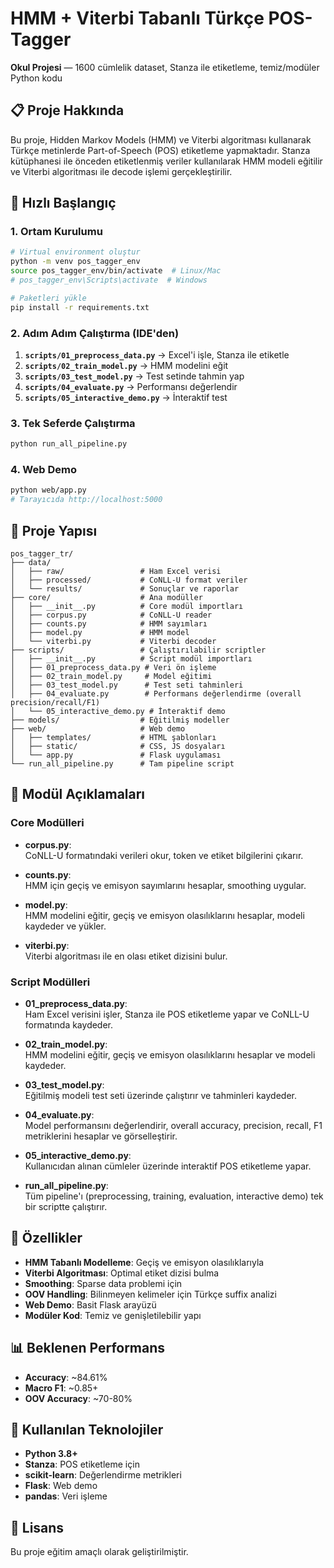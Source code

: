 # HMM + Viterbi Tabanlı Türkçe POS-Tagger

**Okul Projesi** — 1600 cümlelik dataset, Stanza ile etiketleme, temiz/modüler Python kodu

## 📋 Proje Hakkında

Bu proje, Hidden Markov Models (HMM) ve Viterbi algoritması kullanarak Türkçe metinlerde Part-of-Speech (POS) etiketleme yapmaktadır. Stanza kütüphanesi ile önceden etiketlenmiş veriler kullanılarak HMM modeli eğitilir ve Viterbi algoritması ile decode işlemi gerçekleştirilir.

## 🚀 Hızlı Başlangıç

### 1. Ortam Kurulumu
```bash
# Virtual environment oluştur
python -m venv pos_tagger_env
source pos_tagger_env/bin/activate  # Linux/Mac
# pos_tagger_env\Scripts\activate  # Windows

# Paketleri yükle
pip install -r requirements.txt
```

### 2. Adım Adım Çalıştırma (IDE'den)
1. **`scripts/01_preprocess_data.py`** → Excel'i işle, Stanza ile etiketle
2. **`scripts/02_train_model.py`** → HMM modelini eğit  
3. **`scripts/03_test_model.py`** → Test setinde tahmin yap
4. **`scripts/04_evaluate.py`** → Performansı değerlendir
5. **`scripts/05_interactive_demo.py`** → İnteraktif test

### 3. Tek Seferde Çalıştırma
```bash
python run_all_pipeline.py
```

### 4. Web Demo
```bash
python web/app.py
# Tarayıcıda http://localhost:5000
```

## 📁 Proje Yapısı

```
pos_tagger_tr/
├── data/
│   ├── raw/                 # Ham Excel verisi
│   ├── processed/           # CoNLL-U format veriler
│   └── results/             # Sonuçlar ve raporlar
├── core/                    # Ana modüller
│   ├── __init__.py          # Core modül importları
│   ├── corpus.py            # CoNLL-U reader
│   ├── counts.py            # HMM sayımları
│   ├── model.py             # HMM model
│   └── viterbi.py           # Viterbi decoder
├── scripts/                 # Çalıştırılabilir scriptler
│   ├── __init__.py          # Script modül importları
│   ├── 01_preprocess_data.py # Veri ön işleme
│   ├── 02_train_model.py     # Model eğitimi
│   ├── 03_test_model.py      # Test seti tahminleri
│   ├── 04_evaluate.py        # Performans değerlendirme (overall precision/recall/F1)
│   └── 05_interactive_demo.py # İnteraktif demo
├── models/                  # Eğitilmiş modeller
├── web/                     # Web demo
│   ├── templates/           # HTML şablonları
│   ├── static/              # CSS, JS dosyaları
│   └── app.py               # Flask uygulaması
└── run_all_pipeline.py      # Tam pipeline script
```

## 📝 Modül Açıklamaları

### Core Modülleri

- **corpus.py**:  
  CoNLL-U formatındaki verileri okur, token ve etiket bilgilerini çıkarır.

- **counts.py**:  
  HMM için geçiş ve emisyon sayımlarını hesaplar, smoothing uygular.

- **model.py**:  
  HMM modelini eğitir, geçiş ve emisyon olasılıklarını hesaplar, modeli kaydeder ve yükler.

- **viterbi.py**:  
  Viterbi algoritması ile en olası etiket dizisini bulur.

### Script Modülleri

- **01_preprocess_data.py**:  
  Ham Excel verisini işler, Stanza ile POS etiketleme yapar ve CoNLL-U formatında kaydeder.

- **02_train_model.py**:  
  HMM modelini eğitir, geçiş ve emisyon olasılıklarını hesaplar ve modeli kaydeder.

- **03_test_model.py**:  
  Eğitilmiş modeli test seti üzerinde çalıştırır ve tahminleri kaydeder.

- **04_evaluate.py**:  
  Model performansını değerlendirir, overall accuracy, precision, recall, F1 metriklerini hesaplar ve görselleştirir.

- **05_interactive_demo.py**:  
  Kullanıcıdan alınan cümleler üzerinde interaktif POS etiketleme yapar.

- **run_all_pipeline.py**:  
  Tüm pipeline'ı (preprocessing, training, evaluation, interactive demo) tek bir scriptte çalıştırır.

## 🎯 Özellikler

- **HMM Tabanlı Modelleme**: Geçiş ve emisyon olasılıklarıyla
- **Viterbi Algoritması**: Optimal etiket dizisi bulma
- **Smoothing**: Sparse data problemi için
- **OOV Handling**: Bilinmeyen kelimeler için Türkçe suffix analizi
- **Web Demo**: Basit Flask arayüzü
- **Modüler Kod**: Temiz ve genişletilebilir yapı

## 📊 Beklenen Performans

- **Accuracy**: ~84.61%
- **Macro F1**: ~0.85+
- **OOV Accuracy**: ~70-80%

## 🔧 Kullanılan Teknolojiler

- **Python 3.8+**
- **Stanza**: POS etiketleme için
- **scikit-learn**: Değerlendirme metrikleri
- **Flask**: Web demo
- **pandas**: Veri işleme

## 📝 Lisans

Bu proje eğitim amaçlı olarak geliştirilmiştir. 
